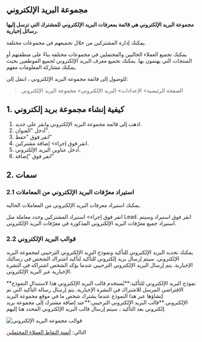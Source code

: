 ## مجموعة البريد الإلكتروني

**مجموعة البريد الإلكتروني هي قائمة بمعرفات البريد الإلكتروني للمشترك التي ترسل إليها رسائل إخبارية.**

يمكنك إدارة المشتركين من خلال تجميعهم في مجموعات مختلفة.

يمكنك تجميع العملاء الحاليين والمحتملين في مجموعات مختلفة بناءً على منطقتهم أو المنتجات التي يهتمون بها. يمكنك تجميع معرف البريد الإلكتروني لجميع الموظفين بحيث يمكنك مشاركة المعلومات معهم.

للوصول إلى قائمة مجموعة البريد الإلكتروني ، انتقل إلى:

> الصفحة الرئيسية> الإعدادات> البريد الإلكتروني> مجموعة البريد الإلكتروني

## 1. كيفية إنشاء مجموعة بريد إلكتروني

1. اذهب إلى قائمة مجموعة البريد الإلكتروني وانقر على جديد.
2. أدخل "العنوان".
3. انقر فوق "حفظ"
4. انقر فوق إجراء> إضافة مشتركين.
5. أدخل عناوين البريد الإلكتروني.
6. انقر فوق "إضافة"

## 2. سمات

### 2.1 استيراد معرّفات البريد الإلكتروني من المعاملات

يمكنك استيراد معرفات البريد الإلكتروني من المعاملات الحالية.

انقر فوق إجراء> استيراد المشتركين وحدد معاملة مثل Lead. انقر فوق استيراد وسيتم استيراد جميع معرّفات البريد الإلكتروني المذكورة في معرّفات البريد الإلكتروني.

### 2.2 قوالب البريد الإلكتروني

يمكنك تحديد البريد الإلكتروني للتأكيد ونموذج البريد الإلكتروني الترحيبي لمجموعة البريد الإلكتروني. سيتم إرسال بريد إلكتروني للتأكيد لتأكيد اشتراك الشخص في رسالتك الإخبارية. يتم إرسال البريد الإلكتروني الترحيبي عندما يؤكد الشخص اشتراكه في النشرة الإخبارية عبر البريد الإلكتروني.

**نموذج البريد الإلكتروني للتأكيد:**يُستخدم قالب البريد الإلكتروني هذا لاستبدال النموذج الافتراضي المرسل للاشتراك في النشرة الإخبارية. يتم إرسال رسالة التأكيد التي تم إنشاؤها عبر هذا النموذج عندما يشترك شخص ما في موقع مجموعة البريد الإلكتروني.**قالب البريد الإلكتروني الترحيبي:**عند إضافة مشترك إلى مجموعة بريد إلكتروني بعد التأكيد ، سيتم إرسال قالب البريد الإلكتروني المحدد هنا إليهم.

![قوالب مجموعة البريد الإلكتروني](https://docs.erpnext.com/files/email-group.png)

التالي: [أتمتة التقاط العملاء المحتملين](https://docs.erpnext.com/docs/v13/user/manual/en/CRM/articles/automate_lead_capturing)